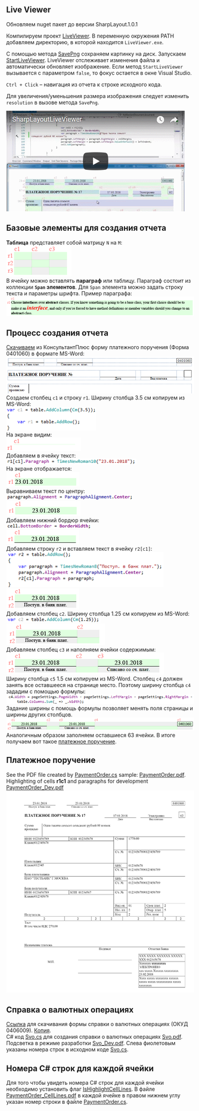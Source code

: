 ## Live Viewer

Обновляем nuget пакет до версии SharpLayout.1.0.1

Компилируем проект [LiveViewer](LiveViewer/LiveViewer.csproj). В переменную окружения PATH добавляем директорию, в которой находится `LiveViewer.exe`.

С помощью метода [SavePng](SharpLayout.Tests/Program.cs#L17) сохраняем картинку на диск. Запускаем [StartLiveViewer](SharpLayout.Tests/Program.cs#L17). LiveViewer отслеживает изменения файла и автоматически обновляет изображение. Если метод `StartLiveViewer` вызывается с параметром `false`, то фокус остается в окне Visual Studio.

`Ctrl + Сlick` – навигация из отчета к строке исходного кода.

Для увеличения/уменьшения размера изображения следует изменить `resolution` в вызове метода `SavePng`.

[![Demo Video](Files/video.png?raw=true)](https://youtu.be/GOKvKWak8Kg)

## Базовые элементы для создания отчета
**Таблица** представляет собой матрицу `N` на `M`:  
![Table.png](Files/Table.png?raw=true)  
В ячейку можно вставлять **параграф** или таблицу. Параграф состоит из коллекции **`Span` элементов**. Для `Span` элемента можно задать строку текста и параметры шрифта. Пример параграфа:  
![Paragraph.png](Files/Paragraph.png?raw=true)  

## Процесс создания отчета
[Скачиваем](http://www.consultant.ru/document/cons_doc_LAW_32449/6f63e20bf8ca001d7abacf60b7b29c8dfd44d261/)
из КонсультантПлюс форму платежного поручения (Форма 0401060) в формате MS-Word:  
![PaymentOrderBlank.png](Files/PaymentOrderBlank.png?raw=true)  
Создаем столбец `c1` и строку `r1`. Ширину столбца 3.5 см копируем из MS-Word:  
![Code1.png](Files/Code1.png?raw=true)  
На экране видим:  
![r1.png](Files/r1.png?raw=true)  
Добавляем в ячейку текст:  
![Code2.png](Files/Code2.png?raw=true)  
На экране отображается:  
![r2.png](Files/r2.png?raw=true)  
Выравниваем текст по центру:  
![Code3.png](Files/Code3.png?raw=true)  
![r3.png](Files/r3.png?raw=true)  
Добавляем нижний бордюр ячейки:  
![Code4.png](Files/Code4.png?raw=true)  
![r4.png](Files/r4.png?raw=true)  
Добавляем строку `r2` и вставляем текст в ячейку `r2[c1]`:  
![Code5.png](Files/Code5.png?raw=true)  
![r5.png](Files/r5.png?raw=true)  
Добавляем столбец `c2`. Ширину столбца 1.25 см копируем из MS-Word:  
![Code6.png](Files/Code6.png?raw=true")  
![r6.png](Files/r6.png?raw=true")  
Добавляем столбец `c3` и наполняем ячейки содержимым:  
![r7.png](Files/r7.png?raw=true")  
Ширину столбца `c5` 1.5 см копируем из MS-Word. Столбец `c4` должен занять все оставшееся на странице место. Поэтому ширину столбца `c4` зададим с помощью формулы:  
![Code7.png](Files/Code7.png?raw=true)  
Задание ширины с помощь формулы позволяет менять поля страницы и ширины других столбцов.  
![r8.png](Files/r8.png?raw=true")  
Аналогичным образом заполняем оставшиеся 63 ячейки.
В итоге получаем вот такое 
[платежное поручение](Files/PaymentOrder_Dev.pdf?raw=true).

## Платежное поручение
See the PDF file created by
[PaymentOrder.cs](SharpLayout.Tests/PaymentOrder.cs)
sample:
[PaymentOrder.pdf](Files/PaymentOrder.pdf?raw=true).
Highlighting of cells **r1c1** and paragraphs for development
[PaymentOrder_Dev.pdf](Files/PaymentOrder_Dev.pdf?raw=true)
![PaymentOrder.pdf](Files/PaymentOrder.png?raw=true")

## Справка о валютных операциях
[Ссылка](http://www.consultant.ru/document/cons_doc_LAW_133766/8408aeb59bc953ca3bbce8a729e5a5dca3bd0705/)
для скачивания формы справки о валютных операциях (ОКУД 0406009).
[Копия](Files/LAW191272_0_20170628_171359.RTF).  
C# код [Svo.cs](SharpLayout.Tests/Svo.cs) для создания справки о валютных операциях
[Svo.pdf](Files/Svo.pdf?raw=true). Подсветка в режиме разработки [Svo_Dev.pdf](Files/Svo_Dev.pdf?raw=true). Слева фиолетовым указаны номера строк в исходном коде [Svo.cs](SharpLayout.Tests/Svo.cs).  

## Номера C# строк для каждой ячейки
Для того чтобы увидеть номера C# строк для каждой ячейки необходимо установить флаг [IsHighlightCellLines](SharpLayout/Document.cs#L21). В файле [PaymentOrder_CellLines.pdf](Files/PaymentOrder_CellLines.pdf?raw=true)  в каждой ячейке в правом нижнем углу указан номер строки в файле [PaymentOrder.cs](SharpLayout.Tests/PaymentOrder.cs).